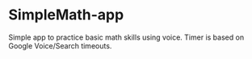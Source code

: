 SimpleMath-app
==============

Simple app to practice basic math skills using voice. Timer is based on Google Voice/Search timeouts.
